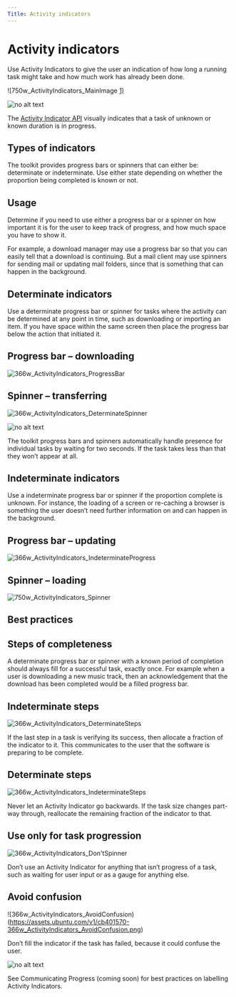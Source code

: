 ```yaml
---
Title: Activity indicators
---
```


# Activity indicators

Use Activity Indicators to give the user an indication of how long a running task might take and how much work has already been done.

![750w_ActivityIndicators_MainImage [1)](https://assets.ubuntu.com/v1/1af1cdf3-750w_ActivityIndicators_MainImage-1.png)

![no alt text](https://assets.ubuntu.com/v1/608696e3-developer_links.png)

The  [Activity Indicator API](../api-qml-current/Ubuntu.Components.ActivityIndicator.md) visually indicates that a task of unknown or known duration is in progress.

## Types of indicators

The toolkit provides progress bars or spinners that can either be: determinate or indeterminate. Use either state depending on whether the proportion being completed is known or not.

## Usage

Determine if you need to use either a progress bar or a spinner on how important it is for the user to keep track of progress, and how much space you have to show it.

For example, a download manager may use a progress bar so that you can easily tell that a download is continuing. But a mail client may use spinners for sending mail or updating mail folders, since that is something that can happen in the background.

## Determinate indicators

Use a determinate progress bar or spinner for tasks where the activity can be determined at any point in time, such as downloading or importing an item. If you have space within the same screen then place the progress bar below the action that initiated it.

## Progress bar – downloading
![366w_ActivityIndicators_ProgressBar](https://assets.ubuntu.com/v1/b7cc2368-366w_ActivityIndicators_ProgressBar.png)

## Spinner – transferring
![366w_ActivityIndicators_DeterminateSpinner](https://assets.ubuntu.com/v1/79721f4b-366w_ActivityIndicators_DeterminateSpinner.png)

![no alt text](https://assets.ubuntu.com/v1/e9f11635-information-link.png)

The toolkit progress bars and spinners automatically handle presence for individual tasks by waiting for two seconds. If the task takes less than that they won’t appear at all.

## Indeterminate indicators

Use a indeterminate progress bar or spinner if the proportion complete is unknown. For instance, the loading of a screen or re-caching a browser is something the user doesn’t need further information on and can happen in the background.

## Progress bar – updating
![366w_ActivityIndicators_IndeterminateProgress](https://assets.ubuntu.com/v1/36038136-366w_ActivityIndicators_IndeterminateProgress.png)

## Spinner – loading
![750w_ActivityIndicators_Spinner](https://assets.ubuntu.com/v1/31d111ac-750w_ActivityIndicators_Spinner.png)

## Best practices

## Steps of completeness

A determinate progress bar or spinner with a known period of completion should always fill for a successful task, exactly once. For example when a user is downloading a new music track, then an acknowledgement that the download has been completed would be a filled progress bar.

## Indeterminate steps
![366w_ActivityIndicators_DeterminateSteps](https://assets.ubuntu.com/v1/69824bb1-366w_ActivityIndicators_DeterminateSteps.png)

If the last step in a task is verifying its success, then allocate a fraction of the indicator to it. This communicates to the user that the software is preparing to be complete.

## Determinate steps
![366w_ActivityIndicators_IndeterminateSteps](https://assets.ubuntu.com/v1/f6bca0f9-366w_ActivityIndicators_IndeterminateSteps-1.png)

Never let an Activity Indicator go backwards. If the task size changes part-way through, reallocate the remaining fraction of the indicator to that.

## Use only for task progression
![366w_ActivityIndicators_Don'tSpinner](https://assets.ubuntu.com/v1/08e61720-366w_ActivityIndicators_DontSpinner.png)

Don’t use an Activity Indicator for anything that isn’t progress of a task, such as waiting for user input or as a gauge for anything else.

## Avoid confusion
![366w_ActivityIndicators_AvoidConfusion)(https://assets.ubuntu.com/v1/cb401570-366w_ActivityIndicators_AvoidConfusion.png)

Don’t fill the indicator if the task has failed, because it could confuse the user.

![no alt text](https://assets.ubuntu.com/v1/75f60d24-link_external.png)

See Communicating Progress (coming soon) for best practices on labelling Activity Indicators.
